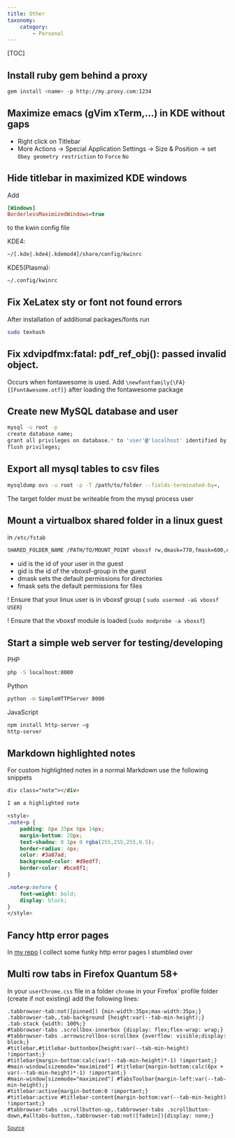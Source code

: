 ```yaml
---
title: Other
taxonomy:
    category:
        - Personal
---
```


[TOC]

## Install ruby gem behind a proxy
```bash
gem install <name> -p http://my.proxy.com:1234
```

## Maximize emacs (gVim xTerm,...) in KDE without gaps

- Right click on Titlebar
- More Actions -> Special Application Settings -> Size & Position -> set `Obey geometry restriction` to `Force` `No`

## Hide titlebar in maximized KDE windows

Add
```ini
[Windows]
BorderlessMaximizedWindows=true
```
to the kwin config file

KDE4:
```bash
~/[.kde|.kde4|.kdemod4]/share/config/kwinrc
```

KDE5(Plasma):
```bash
~/.config/kwinrc
```

## Fix XeLatex sty or font not found errors
After installation of additional packages/fonts run
```bash
sudo texhash
```
## Fix xdvipdfmx:fatal: pdf_ref_obj(): passed invalid object.
Occurs when fontawesome is used. Add `\newfontfamily{\FA}{[FontAwesome.otf]}` after loading the fontawesome package

## Create new MySQL database and user
```bash
mysql -u root -p
create database name;
grant all privileges on database.* to 'user'@'localhost' identified by "password";
flush privileges;
```

## Export all mysql tables to csv files

```bash
mysqldump ovs -u root -p -T /path/to/folder --fields-terminated-by=,
```
The target folder must be writeable from the mysql process user

## Mount a virtualbox shared folder in a linux guest
in `/etc/fstab`
```bash
SHARED_FOLDER_NAME /PATH/TO/MOUNT_POINT vboxsf rw,dmask=770,fmask=600,uid=1000,gid=109 0 0
```
- uid is the id of your user in the guest
- gid is the id of the vboxsf-group in the guest
- dmask sets the default permissions for directories
- fmask sets the default permissions for files

! Ensure that your linux user is in vboxsf group ( `sudo usermod -aG vboxsf USER`)

! Ensure that the vboxsf module is loaded (`sudo modprobe -a vboxsf`)

## Start a simple web server for testing/developing
PHP
```bash
php -S localhost:8000
```

Python
```bash
python -m SimpleHTTPServer 8000
```

JavaScript
```bash
npm install http-server –g
http-server
```

## Markdown highlighted notes
For custom highlighted notes in a normal Markdown use the following snippets
```markdown
div class="note"></div>

I am a highlighted note
```

```css
<style>
.note+p {
    padding: 8px 35px 8px 14px;
    margin-bottom: 20px;
    text-shadow: 0 1px 0 rgba(255,255,255,0.5);
    border-radius: 4px;
    color: #3a87ad;
    background-color: #d9edf7;
    border-color: #bce8f1;
}

.note+p:before {
    font-weight: bold;
    display: block;
}
</style>
```

## Fancy http error pages

In [my repo](https://repo.rootknecht.net/allaman/404) I collect some funky http error pages I stumbled over

## Multi row tabs in Firefox Quantum 58+

In your `userChrome.css` file in a folder `chrome` in your Firefox` profile folder (create if not existing) add the following lines:

```
.tabbrowser-tab:not([pinned]) {min-width:35px;max-width:35px;}
.tabbrowser-tab,.tab-background {height:var(--tab-min-height);}
.tab-stack {width: 100%;}
#tabbrowser-tabs .scrollbox-innerbox {display: flex;flex-wrap: wrap;}
#tabbrowser-tabs .arrowscrollbox-scrollbox {overflow: visible;display: block;}
#titlebar,#titlebar-buttonbox{height:var(--tab-min-height) !important;}
#titlebar{margin-bottom:calc(var(--tab-min-height)*-1) !important;}
#main-window[sizemode="maximized"] #titlebar{margin-bottom:calc(6px + var(--tab-min-height)*-1) !important;}
#main-window[sizemode="maximized"] #TabsToolbar{margin-left:var(--tab-min-height);}
#titlebar:active{margin-bottom:0 !important;}
#titlebar:active #titlebar-content{margin-bottom:var(--tab-min-height) !important;}
#tabbrowser-tabs .scrollbutton-up,.tabbrowser-tabs .scrollbutton-down,#alltabs-button,.tabbrowser-tab:not([fadein]){display: none;}
```
<small>[Source](https://gist.githubusercontent.com/forexhill/b0446cc31e5001c9e87754df83f0f1ca/raw/f4f1a807d43434a1f10908364dec56ecdf08422c/gistfile1.txt)</small>